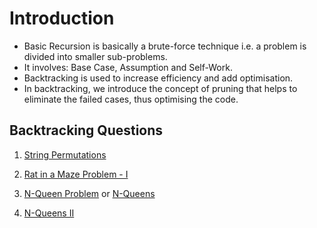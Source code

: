 # Introduction
- Basic Recursion is basically a brute-force technique i.e. a problem is divided into smaller sub-problems.
- It involves: Base Case, Assumption and Self-Work.
- Backtracking is used to increase efficiency and add optimisation.
- In backtracking, we introduce the concept of pruning that helps to eliminate the failed cases, thus optimising the code.

## Backtracking Questions
1. [String Permutations](https://www.geeksforgeeks.org/problems/permutations-of-a-given-string-1587115620/1)

2. [Rat in a Maze Problem - I](https://www.geeksforgeeks.org/problems/rat-in-a-maze-problem/1)

3. [N-Queen Problem](https://www.geeksforgeeks.org/problems/n-queen-problem0315/1) or [N-Queens](https://leetcode.com/problems/n-queens/description/)

4. [N-Queens II](https://leetcode.com/problems/n-queens-ii)